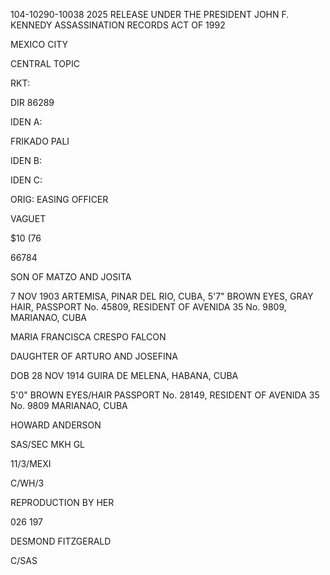 104-10290-10038 2025 RELEASE UNDER THE PRESIDENT JOHN F. KENNEDY ASSASSINATION RECORDS ACT OF 1992

MEXICO CITY

CENTRAL TOPIC

RKT:

DIR 86289

IDEN A:

FRIKADO PALI

IDEN B:

IDEN C:

ORIG: EASING OFFICER

VAGUET

$10 (76

66784

SON OF MATZO AND JOSITA

7 NOV 1903 ARTEMISA, PINAR DEL RIO, CUBA, 5'7" BROWN EYES, GRAY HAIR, PASSPORT No. 45809, RESIDENT OF AVENIDA 35 No. 9809, MARIANAO, CUBA

MARIA FRANCISCA CRESPO FALCON

DAUGHTER OF ARTURO AND JOSEFINA

DOB 28 NOV 1914 GUIRA DE MELENA, HABANA, CUBA

5'0" BROWN EYES/HAIR PASSPORT No. 28149, RESIDENT OF AVENIDA 35 No. 9809 MARIANAO, CUBA

HOWARD ANDERSON

SAS/SEC MKH GL

11/3/MEXI

C/WH/3

REPRODUCTION BY HER

026 197

DESMOND FITZGERALD

C/SAS
